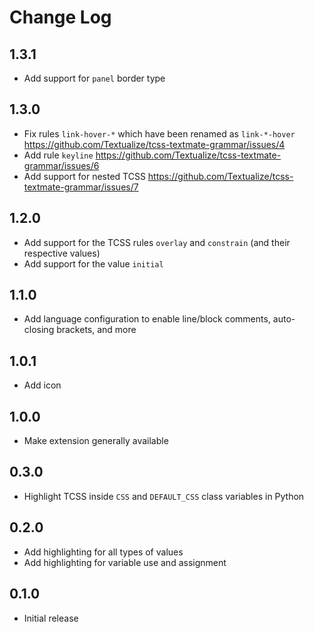 # Change Log

## 1.3.1

- Add support for `panel` border type

## 1.3.0

- Fix rules `link-hover-*` which have been renamed as `link-*-hover` https://github.com/Textualize/tcss-textmate-grammar/issues/4
- Add rule `keyline` https://github.com/Textualize/tcss-textmate-grammar/issues/6
- Add support for nested TCSS https://github.com/Textualize/tcss-textmate-grammar/issues/7

## 1.2.0

- Add support for the TCSS rules `overlay` and `constrain` (and their respective values)
- Add support for the value `initial`

## 1.1.0

- Add language configuration to enable line/block comments, auto-closing brackets, and more

## 1.0.1

- Add icon

## 1.0.0

- Make extension generally available

## 0.3.0

- Highlight TCSS inside `CSS` and `DEFAULT_CSS` class variables in Python

## 0.2.0

- Add highlighting for all types of values
- Add highlighting for variable use and assignment

## 0.1.0

- Initial release
